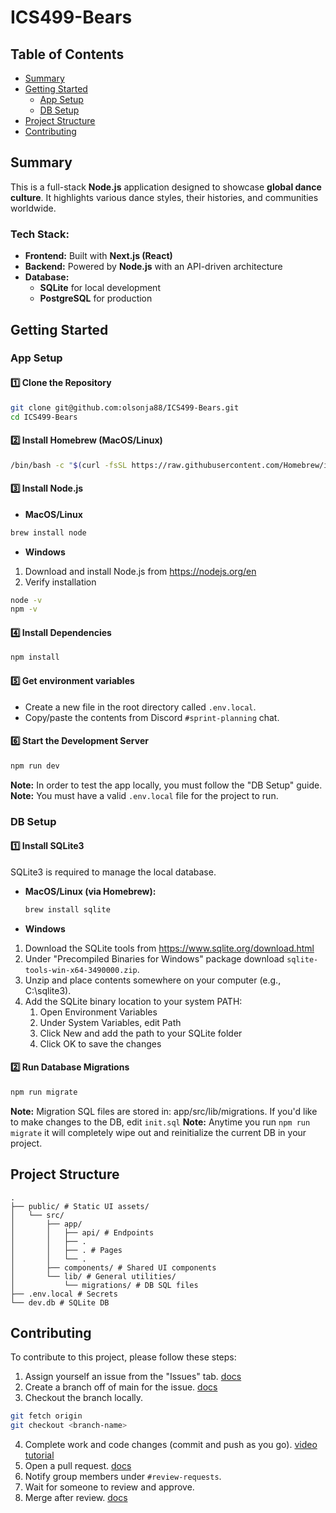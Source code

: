 # ICS499-Bears

## Table of Contents

- [Summary](#summary)
- [Getting Started](#getting-started)
  - [App Setup](#app-setup)
  - [DB Setup](#db-setup)
- [Project Structure](#project-structure)
- [Contributing](#contributing)

## Summary

This is a full-stack **Node.js** application designed to showcase **global dance culture**. It highlights various dance styles, their histories, and communities worldwide.

### Tech Stack:
- **Frontend:** Built with **Next.js (React)**
- **Backend:** Powered by **Node.js** with an API-driven architecture
- **Database:**
  - **SQLite** for local development  
  - **PostgreSQL** for production  

## Getting Started

### App Setup

#### 1️⃣ Clone the Repository
```sh
git clone git@github.com:olsonja88/ICS499-Bears.git
cd ICS499-Bears
```

#### 2️⃣ Install Homebrew (MacOS/Linux)
```sh
/bin/bash -c "$(curl -fsSL https://raw.githubusercontent.com/Homebrew/install/HEAD/install.sh)"
```

#### 3️⃣ Install Node.js
- **MacOS/Linux**
```sh
brew install node
```

- **Windows**
1. Download and install Node.js from https://nodejs.org/en
2. Verify installation
```sh
node -v
npm -v
```

#### 4️⃣ Install Dependencies
```sh
npm install
```
#### 5️⃣ Get environment variables
* Create a new file in the root directory called `.env.local`.
* Copy/paste the contents from Discord `#sprint-planning` chat.

#### 6️⃣ Start the Development Server
```sh
npm run dev
```
**Note:** In order to test the app locally, you must follow the "DB Setup" guide.
**Note:** You must have a valid `.env.local` file for the project to run.

### DB Setup

#### 1️⃣ Install SQLite3
SQLite3 is required to manage the local database.

- **MacOS/Linux (via Homebrew):**  
  ```sh
  brew install sqlite
  ```
- **Windows**
1. Download the SQLite tools from https://www.sqlite.org/download.html
2. Under "Precompiled Binaries for Windows" package download `sqlite-tools-win-x64-3490000.zip`.
3. Unzip and place contents somewhere on your computer (e.g., C:\sqlite3\).
4. Add the SQLite binary location to your system PATH:
    1. Open Environment Variables
    2. Under System Variables, edit Path
    3. Click New and add the path to your SQLite folder
    4. Click OK to save the changes

#### 2️⃣ Run Database Migrations
```sh
npm run migrate
```

**Note:** Migration SQL files are stored in:
app/src/lib/migrations.  If you'd like to make changes to the DB, edit `init.sql`
**Note:** Anytime you run `npm run migrate` it will completely wipe out and reinitialize the current DB in your project.

## Project Structure
```
.
├── public/ # Static UI assets/
│   └── src/
│       ├── app/
│       │   ├── api/ # Endpoints
│       │   ├── .
│       │   ├── . # Pages
│       │   └── .
│       ├── components/ # Shared UI components
│       └── lib/ # General utilities/
│           └── migrations/ # DB SQL files
├── .env.local # Secrets
└── dev.db # SQLite DB
```

## Contributing
To contribute to this project, please follow these steps:
1. Assign yourself an issue from the "Issues" tab. [docs](https://docs.github.com/en/issues/tracking-your-work-with-issues/using-issues/assigning-issues-and-pull-requests-to-other-github-users)
2. Create a branch off of main for the issue. [docs](https://docs.github.com/en/issues/tracking-your-work-with-issues/using-issues/creating-a-branch-for-an-issue)
3. Checkout the branch locally.
```sh
git fetch origin
git checkout <branch-name>
```
4. Complete work and code changes (commit and push as you go). [video tutorial](https://www.youtube.com/watch?v=9DHjfDuXMGA)
5. Open a pull request. [docs](https://docs.github.com/en/pull-requests/collaborating-with-pull-requests/proposing-changes-to-your-work-with-pull-requests/creating-a-pull-request)
6. Notify group members under `#review-requests`.
7. Wait for someone to review and approve.
8. Merge after review. [docs](https://docs.github.com/en/pull-requests/collaborating-with-pull-requests/incorporating-changes-from-a-pull-request/merging-a-pull-request)
